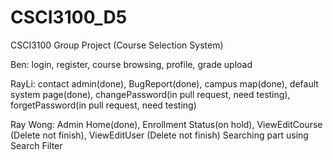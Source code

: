 # CSCI3100_D5

CSCI3100 Group Project (Course Selection System)

Ben: login, register, course browsing, profile, grade upload

RayLi: contact admin(done), BugReport(done), campus map(done), default system page(done), changePassword(in pull request, need testing), forgetPassword(in pull request, need testing)

Ray Wong: Admin Home(done), Enrollment Status(on hold), ViewEditCourse (Delete not finish), ViewEditUser (Delete not finish)
          Searching part using Search Filter
